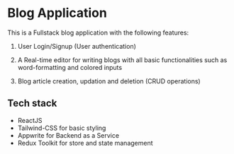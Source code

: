 # Blog Application

This is a Fullstack blog application with the following features:

1. User Login/Signup (User authentication)

2. A Real-time editor for writing blogs with all basic functionalities such as word-formatting and colored inputs

3. Blog article creation, updation and deletion (CRUD operations)

## Tech stack

- ReactJS
- Tailwind-CSS for basic styling
- Appwrite for Backend as a Service
- Redux Toolkit for store and state management
